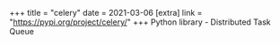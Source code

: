 +++
title = "celery"
date = 2021-03-06
[extra]
link = "https://pypi.org/project/celery/"
+++
Python library - Distributed Task Queue

